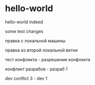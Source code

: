 # hello-world
hello-world indeed

some test changes


правка с локальной машины

правка из второй локальной ветки

тест конфликта - разрешение конфликта

конфликт разрабов - разраб 1

dev conflict 3 - dev 1